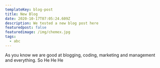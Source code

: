 ```yaml
---
templateKey: blog-post
title: New Blog
date: 2020-10-17T07:05:24.609Z
description: We tested a new blog post here
featuredpost: false
featuredimage: /img/chemex.jpg
tags:
  - abc
---
```

As you know we are good at blogging, coding, marketing and management and everything. So  He He He